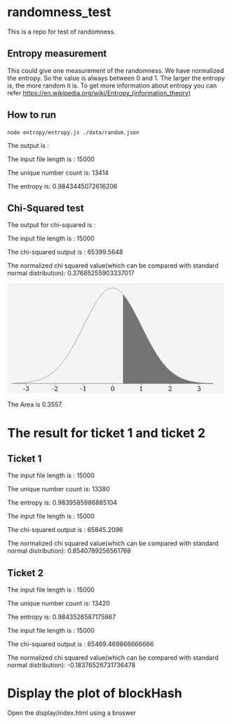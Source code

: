 # randomness_test

This is a repo for test of randomness.


## Entropy measurement

This could give one measurement of the randomness. We have normalized the entropy. So the value is always between 0 and 1. The larger the entropy is, the more random it is. To get more information about entropy you can refer https://en.wikipedia.org/wiki/Entropy_(information_theory)

## How to run
`node entropy/entropy.js ./data/random.json`

The output is :

The input file length is : 15000

The unique number count is: 13414

The entropy is: 0.9843445072616206

## Chi-Squared test

The output for chi-squared is :

The input file length is : 15000

The chi-squared output is : 65399.5648

The normalized chi squared value(which can be compared with standard normal distribution): 0.37685255903337017

![chi Squared](chiSquared.png)

The Area is 0.3557.


# The result for ticket 1 and ticket 2

## Ticket 1 

The input file length is : 15000

The unique number count is: 13380

The entropy is: 0.9839585986885104

The input file length is : 15000

The chi-squared output is : 65845.2096

The normalized chi squared value(which can be compared with standard normal distribution): 0.8540789256561768

## Ticket 2
The input file length is : 15000

The unique number count is: 13420

The entropy is: 0.9843526587175867

The input file length is : 15000

The chi-squared output is : 65469.469866666666

The normalized chi squared value(which can be compared with standard normal distribution): -0.18376526731736478

# Display the plot of blockHash 

Open the display/index.html using a broswer



